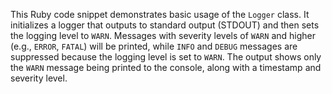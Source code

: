 This Ruby code snippet demonstrates basic usage of the `Logger` class. It initializes a logger that outputs to standard output (STDOUT) and then sets the logging level to `WARN`.  Messages with severity levels of `WARN` and higher (e.g., `ERROR`, `FATAL`) will be printed, while `INFO` and `DEBUG` messages are suppressed because the logging level is set to `WARN`. The output shows only the `WARN` message being printed to the console, along with a timestamp and severity level.